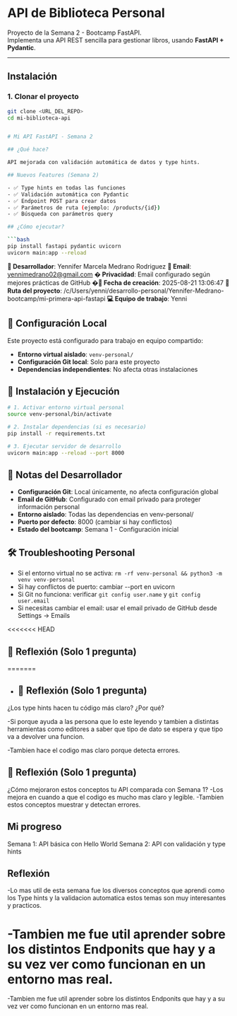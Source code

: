 #  API de Biblioteca Personal

Proyecto de la Semana 2 - Bootcamp FastAPI.  
Implementa una API REST sencilla para gestionar libros, usando **FastAPI + Pydantic**.

---

##  Instalación

### 1. Clonar el proyecto
```bash
git clone <URL_DEL_REPO>
cd mi-biblioteca-api


# Mi API FastAPI - Semana 2

## ¿Qué hace?

API mejorada con validación automática de datos y type hints.

## Nuevos Features (Semana 2)

- ✅ Type hints en todas las funciones
- ✅ Validación automática con Pydantic
- ✅ Endpoint POST para crear datos
- ✅ Parámetros de ruta (ejemplo: /products/{id})
- ✅ Búsqueda con parámetros query

## ¿Cómo ejecutar?

```bash
pip install fastapi pydantic uvicorn
uvicorn main:app --reload
```
**👤 Desarrollador**: Yennifer Marcela Medrano Rodriguez
**📧 Email**: yennimedrano02@gmail.com
**� Privacidad**: Email configurado según mejores prácticas de GitHub
**�📅 Fecha de creación**: 2025-08-21 13:06:47
**📂 Ruta del proyecto**: /c/Users/yenni/desarrollo-personal/Yennifer-Medrano-bootcamp/mi-primera-api-fastapi
**💻 Equipo de trabajo**: Yenni

## 🔧 Configuración Local

Este proyecto está configurado para trabajo en equipo compartido:

- **Entorno virtual aislado**: `venv-personal/`
- **Configuración Git local**: Solo para este proyecto
- **Dependencias independientes**: No afecta otras instalaciones

## 🚀 Instalación y Ejecución

```bash
# 1. Activar entorno virtual personal
source venv-personal/bin/activate

# 2. Instalar dependencias (si es necesario)
pip install -r requirements.txt

# 3. Ejecutar servidor de desarrollo
uvicorn main:app --reload --port 8000
```

## 📝 Notas del Desarrollador

- **Configuración Git**: Local únicamente, no afecta configuración global
- **Email de GitHub**: Configurado con email privado para proteger información personal
- **Entorno aislado**: Todas las dependencias en venv-personal/
- **Puerto por defecto**: 8000 (cambiar si hay conflictos)
- **Estado del bootcamp**: Semana 1 - Configuración inicial

## 🛠️ Troubleshooting Personal

- Si el entorno virtual no se activa: `rm -rf venv-personal && python3 -m venv venv-personal`
- Si hay conflictos de puerto: cambiar --port en uvicorn
- Si Git no funciona: verificar `git config user.name` y `git config user.email`
- Si necesitas cambiar el email: usar el email privado de GitHub desde Settings → Emails

<<<<<<< HEAD

## 📝 Reflexión (Solo 1 pregunta)
=======
- ## 📝 Reflexión (Solo 1 pregunta)

¿Los type hints hacen tu código más claro? ¿Por qué?

-Si porque ayuda a las persona que lo este leyendo y tambien a distintas herramientas como editores a saber que tipo de dato se espera y que tipo va a devolver una funcion.

-Tambien hace el codigo mas claro porque detecta errores.

## 📝 Reflexión (Solo 1 pregunta)
¿Cómo mejoraron estos conceptos tu API comparada con Semana 1?
-Los mejora en cuando a que el codigo es mucho mas claro y legible.
-Tambien estos conceptos muestrar y detectan errores.

## Mi progreso
Semana 1: API básica con Hello World Semana 2: API con validación y type hints

## Reflexión

-Lo mas util de esta semana fue los diversos conceptos que aprendi como los Type hints y la validacion automatica estos temas son muy interesantes y practicos.

-Tambien me fue util aprender sobre los distintos Endponits que hay y a su vez ver como funcionan en un entorno mas real.
=======
-Tambien me fue util aprender sobre los distintos Endponits que hay y a su vez ver como funcionan en un entorno mas real.


